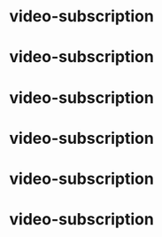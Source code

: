 # video-subscription
# video-subscription
# video-subscription
# video-subscription
# video-subscription
# video-subscription

